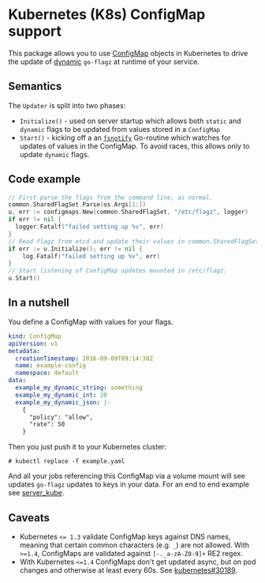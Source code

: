 # Kubernetes (K8s) ConfigMap support

This package allows you to use [ConfigMap](http://kubernetes.io/docs/user-guide/configmap/) objects in Kubernetes to 
drive the update of [dynamic](https://github.com/ldemailly/go-flagz/#dynamic-json-flag-with-a-validator-and-notifier) `go-flagz` at runtime of your service.

## Semantics

The `Updater` is split into two phases:
 
 * `Initialize()` - used on server startup which allows both `static` and `dynamic` flags to be updated from values
    stored in a `ConfigMap` 
 * `Start()` - kicking off a an [`fsnotify`](https://github.com/fsnotify/fsnotify) Go-routine which watches for updates 
   of values in the ConfigMap. To avoid races, this allows only to update `dynamic` flags.
   
## Code example

```go
// First parse the flags from the command line, as normal.
common.SharedFlagSet.Parse(os.Args[1:])
u, err := configmaps.New(common.SharedFlagSet, "/etc/flagz", logger)
if err != nil {
  logger.Fatalf("failed setting up %v", err)
}
// Read flagz from etcd and update their values in common.SharedFlagSet
if err := u.Initialize(); err != nil {
    log.Fatalf("failed setting up %v", err)
}
// Start listening of ConfigMap updates mounted in /etc/flagz.
u.Start()
```

## In a nutshell

You define a ConfigMap with values for your flags.

```yaml
kind: ConfigMap
apiVersion: v1
metadata:
  creationTimestamp: 2016-09-09T09:14:38Z
  name: example-config
  namespace: default
data:
  example_my_dynamic_string: something
  example_my_dynamic_int: 20
  example_my_dynamic_json: |-
    {
      "policy": "allow",
      "rate": 50
    }
```

Then you just push it to your Kubernetes cluster:

```
# kubectl replace -f example.yaml
```

And all your jobs referencing this ConfigMap via a volume mount will see updates `go-flagz` updates to keys in your data. For an end to end example see [server_kube](../examples/server_kube).

## Caveats

 * Kubernetes `<= 1.3` validate ConfigMap keys against DNS names, meaning that certain common characters (e.g. `_`) are 
   not allowed. With `>=1.4`, ConfigMaps are validated against `[-._a-zA-Z0-9]+` RE2 regex.
 * With Kubernetes `<=1.4` ConfigMaps don't get updated async, but on pod changes and otherwise at least every 60s. See 
   [kubernetes#30189](https://github.com/kubernetes/kubernetes/issues/30189).
   



   
